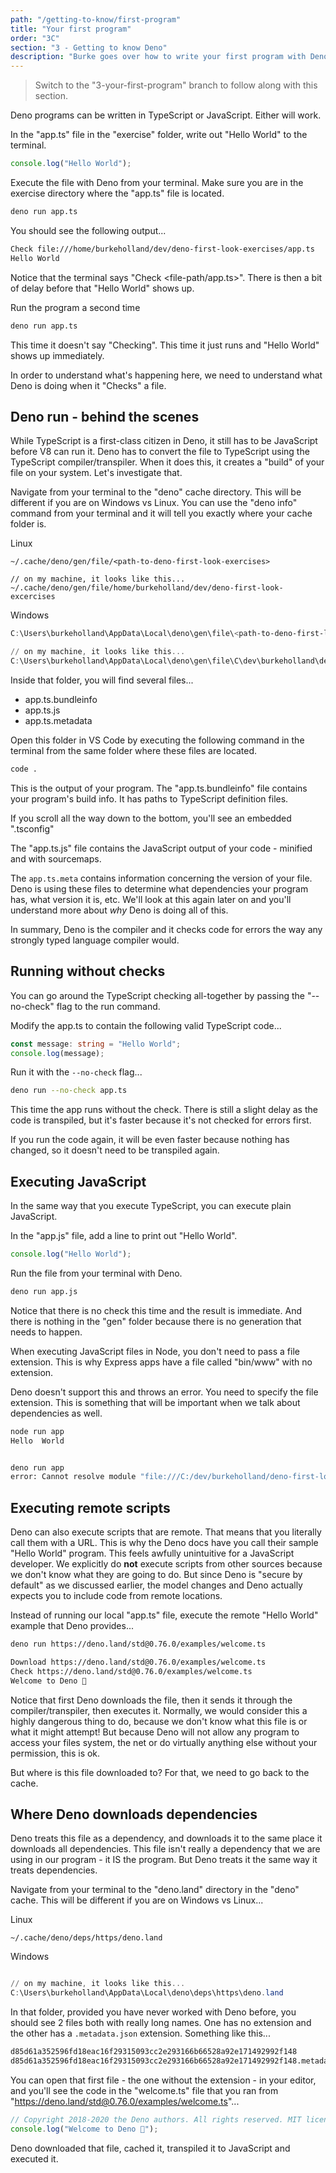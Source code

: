 ```yaml
---
path: "/getting-to-know/first-program"
title: "Your first program"
order: "3C"
section: "3 - Getting to know Deno"
description: "Burke goes over how to write your first program with Deno and execute it with the Deno CLI."
---
```


> Switch to the "3-your-first-program" branch to follow along with this section.

Deno programs can be written in TypeScript or JavaScript. Either will work.

In the "app.ts" file in the "exercise" folder, write out "Hello World" to the terminal.

```typescript
console.log("Hello World");
```

Execute the file with Deno from your terminal. Make sure you are in the exercise directory where the "app.ts" file is located.

```bash
deno run app.ts
```

You should see the following output...

```bash
Check file:///home/burkeholland/dev/deno-first-look-exercises/app.ts
Hello World
```

Notice that the terminal says "Check <file-path/app.ts>". There is then a bit of delay before that "Hello World" shows up.

Run the program a second time

```bash
deno run app.ts
```

This time it doesn't say "Checking". This time it just runs and "Hello World" shows up immediately.

In order to understand what's happening here, we need to understand what Deno is doing when it "Checks" a file.

## Deno run - behind the scenes

While TypeScript is a first-class citizen in Deno, it still has to be JavaScript before V8 can run it. Deno has to convert the file to TypeScript using the TypeScript compiler/transpiler. When it does this, it creates a "build" of your file on your system. Let's investigate that.

Navigate from your terminal to the "deno" cache directory. This will be different if you are on Windows vs Linux. You can use the "deno info" command from your terminal and it will tell you exactly where your cache folder is.

Linux

```
~/.cache/deno/gen/file/<path-to-deno-first-look-exercises>

// on my machine, it looks like this...
~/.cache/deno/gen/file/home/burkeholland/dev/deno-first-look-excercises
```

Windows

```powershell
C:\Users\burkeholland\AppData\Local\deno\gen\file\<path-to-deno-first-look-exercises>

// on my machine, it looks like this...
C:\Users\burkeholland\AppData\Local\deno\gen\file\C\dev\burkeholland\deno-first-look-windows
```

Inside that folder, you will find several files...

- app.ts.bundleinfo
- app.ts.js
- app.ts.metadata

Open this folder in VS Code by executing the following command in the terminal from the same folder where these files are located.

```bash
code .
```

This is the output of your program. The "app.ts.bundleinfo" file contains your program's build info. It has paths to TypeScript definition files.

If you scroll all the way down to the bottom, you'll see an embedded ".tsconfig"

The "app.ts.js" file contains the JavaScript output of your code - minified and with sourcemaps.

The `app.ts.meta` contains information concerning the version of your file. Deno is using these files to determine what dependencies your program has, what version it is, etc. We'll look at this again later on and you'll understand more about _why_ Deno is doing all of this.

In summary, Deno is the compiler and it checks code for errors the way any strongly typed language compiler would.

## Running without checks

You can go around the TypeScript checking all-together by passing the "--no-check" flag to the run command.

Modify the app.ts to contain the following valid TypeScript code...

```typescript
const message: string = "Hello World";
console.log(message);
```

Run it with the `--no-check` flag...

```bash
deno run --no-check app.ts
```

This time the app runs without the check. There is still a slight delay as the code is transpiled, but it's faster because it's not checked for errors first.

If you run the code again, it will be even faster because nothing has changed, so it doesn't need to be transpiled again.

## Executing JavaScript

In the same way that you execute TypeScript, you can execute plain JavaScript.

In the "app.js" file, add a line to print out "Hello World".

```javascript
console.log("Hello World");
```

Run the file from your terminal with Deno.

```bash
deno run app.js
```

Notice that there is no check this time and the result is immediate. And there is nothing in the "gen" folder because there is no generation that needs to happen.

When executing JavaScript files in Node, you don't need to pass a file extension. This is why Express apps have a file called "bin/www" with no extension.

Deno doesn't support this and throws an error. You need to specify the file extension. This is something that will be important when we talk about dependencies as well.

```bash
node run app
Hello  World


deno run app
error: Cannot resolve module "file:///C:/dev/burkeholland/deno-first-look-windows/app"
```

## Executing remote scripts

Deno can also execute scripts that are remote. That means that you literally call them with a URL. This is why the Deno docs have you call their sample "Hello World" program. This feels awfully unintuitive for a JavaScript developer. We explicitly do **not** execute scripts from other sources because we don't know what they are going to do. But since Deno is "secure by default" as we discussed earlier, the model changes and Deno actually expects you to include code from remote locations.

Instead of running our local "app.ts" file, execute the remote "Hello World" example that Deno provides...

```bash
deno run https://deno.land/std@0.76.0/examples/welcome.ts

Download https://deno.land/std@0.76.0/examples/welcome.ts
Check https://deno.land/std@0.76.0/examples/welcome.ts
Welcome to Deno 🦕
```

Notice that first Deno downloads the file, then it sends it through the compiler/transpiler, then executes it. Normally, we would consider this a highly dangerous thing to do, because we don't know what this file is or what it might attempt! But because Deno will not allow any program to access your files system, the net or do virtually anything else without your permission, this is ok.

But where is this file downloaded to? For that, we need to go back to the cache.

## Where Deno downloads dependencies

Deno treats this file as a dependency, and downloads it to the same place it downloads all dependencies. This file isn't really a dependency that we are using in our program - it IS the program. But Deno treats it the same way it treats dependencies.

Navigate from your terminal to the "deno.land" directory in the "deno" cache. This will be different if you are on Windows vs Linux...

Linux

```
~/.cache/deno/deps/https/deno.land
```

Windows

```powershell

// on my machine, it looks like this...
C:\Users\burkeholland\AppData\Local\deno\deps\https\deno.land
```

In that folder, provided you have never worked with Deno before, you should see 2 files both with really long names. One has no extension and the other has a `.metadata.json` extension. Something like this...

```bash
d85d61a352596fd18eac16f29315093cc2e293166b66528a92e171492992f148
d85d61a352596fd18eac16f29315093cc2e293166b66528a92e171492992f148.metadata.json
```

You can open that first file - the one without the extension - in your editor, and you'll see the code in the "welcome.ts" file that you ran from "https://deno.land/std@0.76.0/examples/welcome.ts"...

```typescript
// Copyright 2018-2020 the Deno authors. All rights reserved. MIT license.
console.log("Welcome to Deno 🦕");
```

Deno downloaded that file, cached it, transpiled it to JavaScript and executed it.
